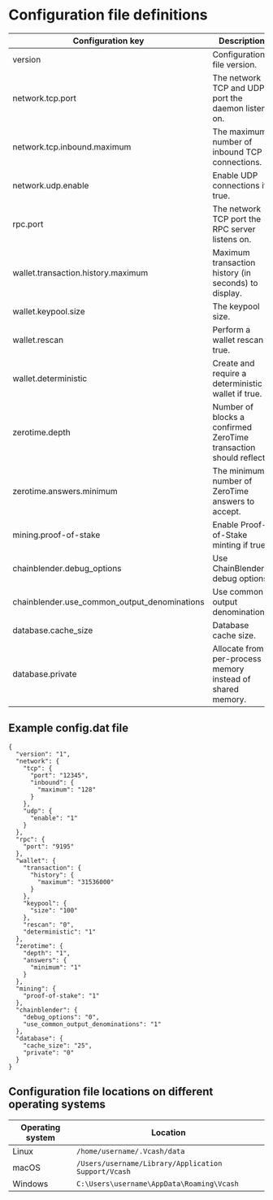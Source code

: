 # Configuration file definitions
Configuration key                            | Description
-------------------------------------------- | ---------------------------------
version                                      | Configuration file version.
network.tcp.port                             | The network TCP and UDP port the daemon listens on.
network.tcp.inbound.maximum                  | The maximum number of inbound TCP connections.
network.udp.enable                           | Enable UDP connections if true.
rpc.port                                     | The network TCP port the RPC server listens on.
wallet.transaction.history.maximum           | Maximum transaction history (in seconds) to display.
wallet.keypool.size                          | The keypool size.
wallet.rescan                                | Perform a wallet rescan if true.
wallet.deterministic                         | Create and require a deterministic wallet if true.
zerotime.depth                               | Number of blocks a confirmed ZeroTime transaction should reflect.
zerotime.answers.minimum                     | The minimum number of ZeroTime answers to accept.
mining.proof-of-stake                        | Enable Proof-of-Stake minting if true.
chainblender.debug_options                   | Use ChainBlender debug options.
chainblender.use_common_output_denominations | Use common output denominations.
database.cache_size                          | Database cache size.
database.private                             | Allocate from per-process memory instead of shared memory.

## Example config.dat file
```
{
  "version": "1",
  "network": {
    "tcp": {
      "port": "12345",
      "inbound": {
        "maximum": "128"
      }
    },
    "udp": {
      "enable": "1"
    }
  },
  "rpc": {
    "port": "9195"
  },
  "wallet": {
    "transaction": {
      "history": {
        "maximum": "31536000"
      }
    },
    "keypool": {
      "size": "100"
    },
    "rescan": "0",
    "deterministic": "1"
  },
  "zerotime": {
    "depth": "1",
    "answers": {
      "minimum": "1"
    }
  },
  "mining": {
    "proof-of-stake": "1"
  },
  "chainblender": {
    "debug_options": "0",
    "use_common_output_denominations": "1"
  },
  "database": {
    "cache_size": "25",
    "private": "0"
  }
}
```

## Configuration file locations on different operating systems
Operating system | Location
---------------- | -------------------------------------------------------------
Linux            | `/home/username/.Vcash/data`
macOS            | `/Users/username/Library/Application Support/Vcash`
Windows          | `C:\Users\username\AppData\Roaming\Vcash`
